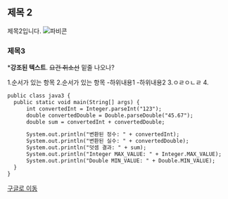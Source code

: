 
## 제목 2
제목2입니다.
![파비콘](https://github.com/user-attachments/assets/171e2122-1c1d-4654-92e3-b25f8cda7c55)

### 제목3

***강조된 텍스트**.
~~요건 취소선~~
밑줄 나오나?

1.순서가 있는 항목
2.순서가 있는 항목
  -하위내용1
  -하위내용2
  3.ㅇㄹㅇㄴㄹ
  4.

  ```test1.html
  public class java3 {
    public static void main(String[] args) {
        int convertedInt = Integer.parseInt("123");
        double convertedDouble = Double.parseDouble("45.67");
        double sum = convertedInt + convertedDouble;

        System.out.println("변환된 정수: " + convertedInt);
        System.out.println("변환된 실수: " + convertedDouble);
        System.out.println("덧셈 결과: " + sum);
        System.out.println("Integer MAX_VALUE: " + Integer.MAX_VALUE);
        System.out.println("Double MIN_VALUE: " + Double.MIN_VALUE);
    }
}

```
[구글로 이동](https://www.gogle.com)






